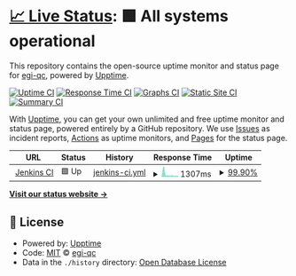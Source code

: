 # [📈 Live Status](https://egi-qc.github.io/status): <!--live status--> **🟩 All systems operational**

This repository contains the open-source uptime monitor and status page for [egi-qc](https://egi-qc.github.io/status), powered by [Upptime](https://github.com/upptime/upptime).

[![Uptime CI](https://github.com/egi-qc/status/workflows/Uptime%20CI/badge.svg)](https://github.com/egi-qc/status/actions?query=workflow%3A%22Uptime+CI%22)
[![Response Time CI](https://github.com/egi-qc/status/workflows/Response%20Time%20CI/badge.svg)](https://github.com/egi-qc/status/actions?query=workflow%3A%22Response+Time+CI%22)
[![Graphs CI](https://github.com/egi-qc/status/workflows/Graphs%20CI/badge.svg)](https://github.com/egi-qc/status/actions?query=workflow%3A%22Graphs+CI%22)
[![Static Site CI](https://github.com/egi-qc/status/workflows/Static%20Site%20CI/badge.svg)](https://github.com/egi-qc/status/actions?query=workflow%3A%22Static+Site+CI%22)
[![Summary CI](https://github.com/egi-qc/status/workflows/Summary%20CI/badge.svg)](https://github.com/egi-qc/status/actions?query=workflow%3A%22Summary+CI%22)

With [Upptime](https://upptime.js.org), you can get your own unlimited and free uptime monitor and status page, powered entirely by a GitHub repository. We use [Issues](https://github.com/egi-qc/status/issues) as incident reports, [Actions](https://github.com/egi-qc/status/actions) as uptime monitors, and [Pages](https://egi-qc.github.io/status) for the status page.

<!--start: status pages-->
<!-- This summary is generated by Upptime (https://github.com/upptime/upptime) -->
<!-- Do not edit this manually, your changes will be overwritten -->
<!-- prettier-ignore -->
| URL | Status | History | Response Time | Uptime |
| --- | ------ | ------- | ------------- | ------ |
| <img alt="" src="https://encrypted-tbn0.gstatic.com/images?q=tbn:ANd9GcTvpNArYk3fL0rZo9sh2nD7P2EHj-ul01oCOA&usqp=CAU" height="13"> [Jenkins CI](https://jenkins.egi.ifca.es) | 🟩 Up | [jenkins-ci.yml](https://github.com/egi-qc/status/commits/HEAD/history/jenkins-ci.yml) | <details><summary><img alt="Response time graph" src="./graphs/jenkins-ci/response-time-week.png" height="20"> 1307ms</summary><br><a href="https://egi-qc.github.io/status/history/jenkins-ci"><img alt="Response time 749" src="https://img.shields.io/endpoint?url=https%3A%2F%2Fraw.githubusercontent.com%2Fegi-qc%2Fstatus%2FHEAD%2Fapi%2Fjenkins-ci%2Fresponse-time.json"></a><br><a href="https://egi-qc.github.io/status/history/jenkins-ci"><img alt="24-hour response time 594" src="https://img.shields.io/endpoint?url=https%3A%2F%2Fraw.githubusercontent.com%2Fegi-qc%2Fstatus%2FHEAD%2Fapi%2Fjenkins-ci%2Fresponse-time-day.json"></a><br><a href="https://egi-qc.github.io/status/history/jenkins-ci"><img alt="7-day response time 1307" src="https://img.shields.io/endpoint?url=https%3A%2F%2Fraw.githubusercontent.com%2Fegi-qc%2Fstatus%2FHEAD%2Fapi%2Fjenkins-ci%2Fresponse-time-week.json"></a><br><a href="https://egi-qc.github.io/status/history/jenkins-ci"><img alt="30-day response time 851" src="https://img.shields.io/endpoint?url=https%3A%2F%2Fraw.githubusercontent.com%2Fegi-qc%2Fstatus%2FHEAD%2Fapi%2Fjenkins-ci%2Fresponse-time-month.json"></a><br><a href="https://egi-qc.github.io/status/history/jenkins-ci"><img alt="1-year response time 749" src="https://img.shields.io/endpoint?url=https%3A%2F%2Fraw.githubusercontent.com%2Fegi-qc%2Fstatus%2FHEAD%2Fapi%2Fjenkins-ci%2Fresponse-time-year.json"></a></details> | <details><summary><a href="https://egi-qc.github.io/status/history/jenkins-ci">99.90%</a></summary><a href="https://egi-qc.github.io/status/history/jenkins-ci"><img alt="All-time uptime 93.10%" src="https://img.shields.io/endpoint?url=https%3A%2F%2Fraw.githubusercontent.com%2Fegi-qc%2Fstatus%2FHEAD%2Fapi%2Fjenkins-ci%2Fuptime.json"></a><br><a href="https://egi-qc.github.io/status/history/jenkins-ci"><img alt="24-hour uptime 100.00%" src="https://img.shields.io/endpoint?url=https%3A%2F%2Fraw.githubusercontent.com%2Fegi-qc%2Fstatus%2FHEAD%2Fapi%2Fjenkins-ci%2Fuptime-day.json"></a><br><a href="https://egi-qc.github.io/status/history/jenkins-ci"><img alt="7-day uptime 99.90%" src="https://img.shields.io/endpoint?url=https%3A%2F%2Fraw.githubusercontent.com%2Fegi-qc%2Fstatus%2FHEAD%2Fapi%2Fjenkins-ci%2Fuptime-week.json"></a><br><a href="https://egi-qc.github.io/status/history/jenkins-ci"><img alt="30-day uptime 99.98%" src="https://img.shields.io/endpoint?url=https%3A%2F%2Fraw.githubusercontent.com%2Fegi-qc%2Fstatus%2FHEAD%2Fapi%2Fjenkins-ci%2Fuptime-month.json"></a><br><a href="https://egi-qc.github.io/status/history/jenkins-ci"><img alt="1-year uptime 93.10%" src="https://img.shields.io/endpoint?url=https%3A%2F%2Fraw.githubusercontent.com%2Fegi-qc%2Fstatus%2FHEAD%2Fapi%2Fjenkins-ci%2Fuptime-year.json"></a></details>

<!--end: status pages-->

[**Visit our status website →**](https://egi-qc.github.io/status)

## 📄 License

- Powered by: [Upptime](https://github.com/upptime/upptime)
- Code: [MIT](./LICENSE) © [egi-qc](https://egi-qc.github.io/status)
- Data in the `./history` directory: [Open Database License](https://opendatacommons.org/licenses/odbl/1-0/)
